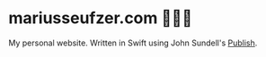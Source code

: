 # mariusseufzer.com 👨🏽‍💻
My personal website. Written in Swift using John Sundell's [Publish](https://github.com/JohnSundell/Publish).
